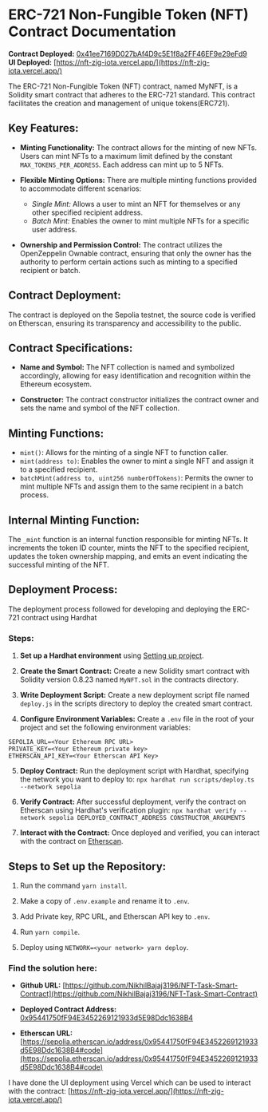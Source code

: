 # ERC-721 Non-Fungible Token (NFT) Contract Documentation

**Contract Deployed:** [0x41ee7169D027bAf4D9c5E1f8a2FF46EF9e29eFd9](https://sepolia.etherscan.io/address/0x41ee7169D027bAf4D9c5E1f8a2FF46EF9e29eFd9#code)  
**UI Deployed:** [https://nft-zig-iota.vercel.app/](https://nft-zig-iota.vercel.app/)

The ERC-721 Non-Fungible Token (NFT) contract, named MyNFT, is a Solidity smart contract that adheres to the ERC-721 standard. This contract facilitates the creation and management of unique tokens(ERC721).

## Key Features:

- **Minting Functionality:** The contract allows for the minting of new NFTs. Users can mint NFTs to a maximum limit defined by the constant `MAX_TOKENS_PER_ADDRESS`. Each address can mint up to 5 NFTs.
  
- **Flexible Minting Options:** There are multiple minting functions provided to accommodate different scenarios:
  - *Single Mint:* Allows a user to mint an NFT for themselves or any other specified recipient address.
  - *Batch Mint:* Enables the owner to mint multiple NFTs for a specific user address.
  
- **Ownership and Permission Control:** The contract utilizes the OpenZeppelin Ownable contract, ensuring that only the owner has the authority to perform certain actions such as minting to a specified recipient or batch.

## Contract Deployment:

The contract is deployed on the Sepolia testnet, the source code is verified on Etherscan, ensuring its transparency and accessibility to the public.

## Contract Specifications:

- **Name and Symbol:** The NFT collection is named and symbolized accordingly, allowing for easy identification and recognition within the Ethereum ecosystem.
  
- **Constructor:** The contract constructor initializes the contract owner and sets the name and symbol of the NFT collection.

## Minting Functions:

- `mint()`: Allows for the minting of a single NFT to function caller.
- `mint(address to)`: Enables the owner to mint a single NFT and assign it to a specified recipient.
- `batchMint(address to, uint256 numberOfTokens)`: Permits the owner to mint multiple NFTs and assign them to the same recipient in a batch process.

## Internal Minting Function:

The `_mint` function is an internal function responsible for minting NFTs. It increments the token ID counter, mints the NFT to the specified recipient, updates the token ownership mapping, and emits an event indicating the successful minting of the NFT.

## Deployment Process:

The deployment process followed for developing and deploying the ERC-721 contract using Hardhat

### Steps:

1. **Set up a Hardhat environment** using [Setting up project](https://hardhat.org/hardhat-runner/docs/guides/project-setup).
  
2. **Create the Smart Contract:** Create a new Solidity smart contract with Solidity version 0.8.23 named `MyNFT.sol` in the contracts directory.
  
3. **Write Deployment Script:** Create a new deployment script file named `deploy.js` in the scripts directory to deploy the created smart contract.
  
4. **Configure Environment Variables:** Create a `.env` file in the root of your project and set the following environment variables:
```
SEPOLIA_URL=<Your Ethereum RPC URL>
PRIVATE_KEY=<Your Ethereum private key>
ETHERSCAN_API_KEY=<Your Etherscan API Key>
```
5. **Deploy Contract:** Run the deployment script with Hardhat, specifying the network you want to deploy to:
```npx hardhat run scripts/deploy.ts --network sepolia```

6. **Verify Contract:** After successful deployment, verify the contract on Etherscan using Hardhat's verification plugin:
```npx hardhat verify --network sepolia DEPLOYED_CONTRACT_ADDRESS CONSTRUCTOR_ARGUMENTS```

7. **Interact with the Contract:** Once deployed and verified, you can interact with the contract on [Etherscan](https://sepolia.etherscan.io/).

## Steps to Set up the Repository:

1. Run the command `yarn install`.

2. Make a copy of `.env.example` and rename it to `.env`.

3. Add Private key, RPC URL, and Etherscan API key to `.env`.

4. Run `yarn compile`.

5. Deploy using `NETWORK=<your network> yarn deploy`.

### Find the solution here:

- **Github URL:** [https://github.com/NikhilBajaj3196/NFT-Task-Smart-Contract](https://github.com/NikhilBajaj3196/NFT-Task-Smart-Contract)

- **Deployed Contract Address:** [0x95441750fF94E3452269121933d5E98Ddc1638B4](https://sepolia.etherscan.io/address/0x95441750fF94E3452269121933d5E98Ddc1638B4#code)

- **Etherscan URL:** [https://sepolia.etherscan.io/address/0x95441750fF94E3452269121933d5E98Ddc1638B4#code](https://sepolia.etherscan.io/address/0x95441750fF94E3452269121933d5E98Ddc1638B4#code)

I have done the UI deployment using Vercel which can be used to interact with the contract: [https://nft-zig-iota.vercel.app/](https://nft-zig-iota.vercel.app/)
